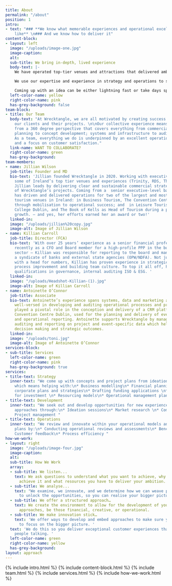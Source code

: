 ```yaml
---
title: About
permalink: "/about"
position: 1
intro:
- text: "### **We know what memorable experiences and operational excellence looks
    like** \n### And we know how to deliver it"
content-block:
- layout: left
  image: "/uploads/image-one.jpg"
  image-caption: 
  alt: 
  sub-title: We bring in-depth, lived experience
  body-text: |-
    We have operated top-tier venues and attractions that delivered ambitious commercial targets.

    We use our expertise and experience in strategy and operations to support you step by step. This might look like taking care of all the details, financial planning, market research and accreditation processes. Or developing a visitor experience from scratch.

    Coming up with an idea can be either lightning fast or take days spent in a meeting room with an empty whiteboard. To bring these ideas to life, we offer practical solutions, grounded in best practice, and centred on what you want to achieve.
  left-color-name: yellow
  right-color-name: pink
  has-grey-background: false
team-block:
- title: Our Team
  body-text: "At Wrecktangle, we are all motivated by creating success stories for
    our clients and their projects. \n\nOur collective experience means clients benefit
    from a 360 degree perspective that covers everything from commercial and strategic
    planning to concept development; systems and infrastructure to audit and review.
    As a team, everything we do is underpinned by an excellent operational approach
    and a focus on customer satisfaction."
  link-name: WANT TO COLLABORATE?
  right-color-name: green
  has-grey-background: 
team-members:
- name: Jillian Wilson
  job-title: Founder and MD
  bio-text: 'Jillian founded Wrecktangle in 2020. Working with executive teams in
    some of Ireland’s top tier venues and experiences (Trinity, RDS, Theatre of Light),
    Jillian leads by delivering clear and sustainable commercial strategies for all
    of Wrecktangle’s projects. Coming from a  senior executive-level background, Jillian
    has driven and delivered operations for two of the largest and most successful
    tourism venues in Ireland: in Business Tourism, The Convention Centre Dublin (CCD)
    through mobilisation to operational success; and  in Leisure Tourism, at Trinity
    College Dublin, and The Book of Kells as Head of Tourism during a period of exceptional
    growth. – and yes, her efforts earned her an award or two!'
  linked-in: 
  image: "/uploads/jillian%20copy.jpg"
  image-alt: Image of Jillian Wilson
- name: Killian Carroll
  job-title: Director (FCA)
  bio-text: 'With over 25 years’ experience as a senior financial professional – most
    recently as a CFO and Board member for a high-profile PPP in the business tourism
    sector – Killian was responsible for reporting to the board and managing the relationship  with
    a syndicate of banks and external state agencies (OPW/NDFA). Not just someone
    with a head for numbers, Killian has proven experience in strategic planning,
    process improvement and building team culture. To top it all off, he also holds
    qualifications in governance, internal auditing ISO & ESG. '
  linked-in: 
  image: "/uploads/Headshot-Killian-(1).jpg"
  image-alt: Image of Killian Carroll
- name: Antoinette O’Connor
  job-title: Associate
  bio-text: Antoinette’s experience spans systems, data and marketing and she  is
    well-versed in developing and auditing operational processes and procedures. She
    played a pivotal role in the conception and delivery of a CRM platform in the
    Convention Centre Dublin, used for the planning and delivery of events and financial
    and operational reporting. Antoinette supports Wrecktangle by managing, analysing,
    auditing and reporting on project and event-specific data which helps drive commercial
    decision making and strategic outcomes.
  linked-in: 
  image: "/uploads/toni.jpg"
  image-alt: Image of Antoinette O’Connor
services-block:
- sub-title: Services
  left-color-name: green
  right-color-name: pink
  has-grey-background: true
services:
- title-text: Strategy
  inner-text: "We come up with concepts and project plans from ideation to realisation,
    which means helping with:\n* Business modelling\n* Financial planning \n* Developing
    corporate plans and strategies\n* Drafting funding applications \n* Presentations
    for investment \n* Resourcing models\n* Operational management plans"
- title-text: Development
  inner-text: "We seek out and develop opportunities for new experiences or improved
    approaches through:\n* Ideation sessions\n* Market research \n* Commercial assessments\n*
    Project management "
- title-text: Operations
  inner-text: "We review and innovate within your operational models and business
    plans by:\n* Conducting operational reviews and assessments\n* Benchmarking\n*
    Customer feedback\n* Process efficiency "
how-we-work:
- layout: right
  image: "/uploads/image-four.jpg"
  image-caption: 
  alt: 
  sub-title: How We Work
  array:
  - sub-title: We listen...
    text: We ask questions to understand what you want to achieve, why you want to
      achieve it and what resources you have to deliver your ambition.
  - sub-title: We analyse...
    text: "​We examine, we innovate, and we determine how we can weave past any roadblocks
      to unlock the opportunities, so you can realise your bigger picture objectives."
  - sub-title: We offer a structured approach…
    text: We create the environment to allow for the development of your strategic
      approaches, be those financial, creative, or operational.
  - sub-title: We make innovation stick…
    text: 'We offer ways to develop and embed approaches to make sure you continue
      to focus on the bigger picture. '
  text: 'We do this so you deliver exceptional customer experiences that will get
    people talking. '
  left-color-name: green
  right-color-name: yellow
  has-grey-background: 
layout: approach
---
```


{% include intro.html %}
{% include content-block.html %}
{% include team.html %}
{% include services.html %}
{% include how-we-work.html %}